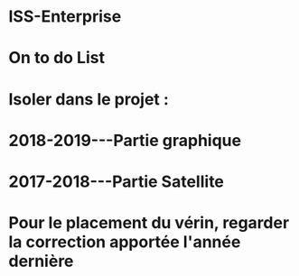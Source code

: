 # ISS-Enterprise

# On to do List

# Isoler dans le projet :
# 2018-2019---Partie graphique
# 2017-2018---Partie Satellite

# Pour le placement du vérin, regarder la correction apportée l'année dernière 
